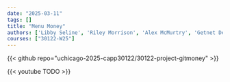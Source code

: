 ```yaml
---
date: "2025-03-11"
tags: []
title: "Menu Money"
authors: ['Libby Seline', 'Riley Morrison', 'Alex McMurtry', 'Getnet Dejene']
courses: ["30122-W25"]
---
```


{{< github repo="uchicago-2025-capp30122/30122-project-gitmoney" >}}

{{< youtube TODO >}}

